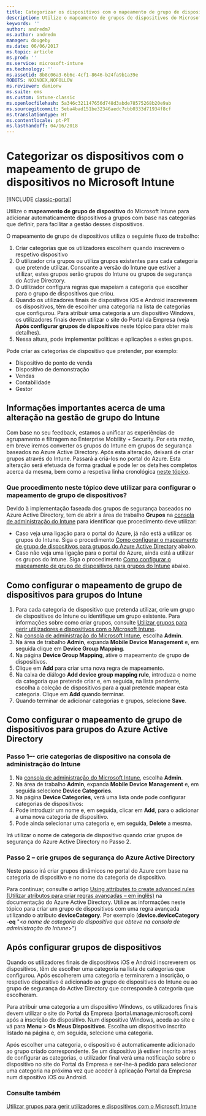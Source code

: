 ```yaml
---
title: Categorizar os dispositivos com o mapeamento de grupo de dispositivos
description: Utilize o mapeamento de grupos de dispositivos do Microsoft Intune para agrupar dispositivos em categorias definidas por si, para facilitar a gestão desses dispositivos.
keywords: ''
author: andredm7
ms.author: andredm
manager: dougeby
ms.date: 06/06/2017
ms.topic: article
ms.prod: ''
ms.service: microsoft-intune
ms.technology: ''
ms.assetid: 8b8c06a3-6b6c-4cf1-8646-b24fa9b1a39e
ROBOTS: NOINDEX,NOFOLLOW
ms.reviewer: damionw
ms.suite: ems
ms.custom: intune-classic
ms.openlocfilehash: 5a346c321147656d748d3abde78575268b20e9ab
ms.sourcegitcommit: 5eba4bad151be32346aedc7cbb0333d71934f8cf
ms.translationtype: HT
ms.contentlocale: pt-PT
ms.lasthandoff: 04/16/2018
---
```

# <a name="categorize-devices-with-device-group-mapping-in-microsoft-intune"></a>Categorizar os dispositivos com o mapeamento de grupo de dispositivos no Microsoft Intune

[!INCLUDE [classic-portal](../includes/classic-portal.md)]

Utilize o **mapeamento de grupo de dispositivo** do Microsoft Intune para adicionar automaticamente dispositivos a grupos com base nas categorias que definir, para facilitar a gestão desses dispositivos. 

O mapeamento de grupo de dispositivos utiliza o seguinte fluxo de trabalho:
1. Criar categorias que os utilizadores escolhem quando inscrevem o respetivo dispositivo
2. O utilizador cria grupos ou utiliza grupos existentes para cada categoria que pretende utilizar. Consoante a versão do Intune que estiver a utilizar, estes grupos serão grupos do Intune ou grupos de segurança do Active Directory.
2. O utilizador configura regras que mapeiam a categoria que escolher para o grupo de dispositivos que criou.
3. Quando os utilizadores finais de dispositivos iOS e Android inscreverem os dispositivos, têm de escolher uma categoria na lista de categorias que configurou. Para atribuir uma categoria a um dispositivo Windows, os utilizadores finais devem utilizar o site do Portal da Empresa (veja **Após configurar grupos de dispositivos** neste tópico para obter mais detalhes).
4. Nessa altura, pode implementar políticas e aplicações a estes grupos.

Pode criar as categorias de dispositivo que pretender, por exemplo:
* Dispositivo de ponto de venda
* Dispositivo de demonstração
* Vendas
* Contabilidade
* Gestor

## <a name="important-information-about-a-change-in-group-management-for-intune"></a>Informações importantes acerca de uma alteração na gestão de grupo do Intune

Com base no seu feedback, estamos a unificar as experiências de agrupamento e filtragem no Enterprise Mobility + Security. Por esta razão, em breve iremos converter os grupos do Intune em grupos de segurança baseados no Azure Active Directory. Após esta alteração, deixará de criar grupos através do Intune. Passará a criá-los no portal do Azure. Esta alteração será efetuada de forma gradual e pode ler os detalhes completos acerca da mesma, bem como a respetiva linha cronológica [neste tópico](use-groups-to-manage-users-and-devices-with-microsoft-intune.md).

### <a name="which-procedure-in-this-topic-should-you-use-to-configure-device-group-mapping"></a>Que procedimento neste tópico deve utilizar para configurar o mapeamento de grupo de dispositivos?

Devido à implementação faseada dos grupos de segurança baseados no Azure Active Directory, tem de abrir a área de trabalho **Grupos** na [consola de administração do Intune](https://manage.microsoft.com) para identificar que procedimento deve utilizar:

-  Caso veja uma ligação para o portal do Azure, já não está a utilizar os grupos do Intune. Siga o procedimento [Como configurar o mapeamento de grupo de dispositivos para grupos do Azure Active Directory](/intune-classic/deploy-use/categorize-devices-with-device-group-mapping-in-microsoft-intune#how-to-configure-device-group-mapping-for-azure-active-directory-groups) abaixo.
-  Caso não veja uma ligação para o portal do Azure, ainda está a utilizar os grupos do Intune. Siga o procedimento [Como configurar o mapeamento de grupo de dispositivos para grupos do Intune](/intune-classic/deploy-use/categorize-devices-with-device-group-mapping-in-microsoft-intune#how-to-configure-device-group-mapping-for-intune-groups) abaixo.

## <a name="how-to-configure-device-group-mapping-for-intune-groups"></a>Como configurar o mapeamento de grupo de dispositivos para grupos do Intune
1. Para cada categoria de dispositivo que pretenda utilizar, crie um grupo de dispositivos do Intune ou identifique um grupo existente. Para informações sobre como criar grupos, consulte [Utilizar grupos para gerir utilizadores e dispositivos com o Microsoft Intune](use-groups-to-manage-users-and-devices-with-microsoft-intune.md).
2. Na [consola de administração do Microsoft Intune](https://manage.microsoft.com), escolha **Admin**.
3. Na área de trabalho **Admin**, expanda **Mobile Device Management** e, em seguida clique em **Device Group Mapping**.
4. Na página **Device Group Mapping**, ative o mapeamento de grupo de dispositivos.
5. Clique em **Add** para criar uma nova regra de mapeamento.
6. Na caixa de diálogo **Add device group mapping rule**, introduza o nome da categoria que pretende criar e, em seguida, na lista pendente, escolha a coleção de dispositivos para a qual pretende mapear esta categoria. Clique em **Add** quando terminar.
7. Quando terminar de adicionar categorias e grupos, selecione **Save**.



## <a name="how-to-configure-device-group-mapping-for-azure-active-directory-groups"></a>Como configurar o mapeamento de grupo de dispositivos para grupos do Azure Active Directory

### <a name="step-1---create-device-categories-in-the-intune-administration-console"></a>Passo 1–- crie categorias de dispositivo na consola de administração do Intune
1. Na [consola de administração do Microsoft Intune](https://manage.microsoft.com), escolha **Admin**.
2. Na área de trabalho **Admin**, expanda **Mobile Device Management** e, em seguida selecione **Device Categories**.
3. Na página **Device Categories**, verá uma lista onde pode configurar categorias de dispositivos: 
4. Pode introduzir um nome e, em seguida, clicar em **Add**, para o adicionar a uma nova categoria de dispositivo.
5. Pode ainda selecionar uma categoria e, em seguida, **Delete** a mesma.

Irá utilizar o nome de categoria de dispositivo quando criar grupos de segurança do Azure Active Directory no Passo 2.

### <a name="step-2---create-azure-active-directory-security-groups"></a>Passo 2 – crie grupos de segurança do Azure Active Directory

Neste passo irá criar grupos dinâmicos no portal do Azure com base na categoria de dispositivo e no nome da categoria de dispositivo.

Para continuar, consulte o artigo [Using attributes to create advanced rules (Utilizar atributos para criar regras avançadas – em inglês)](https://azure.microsoft.com/documentation/articles/active-directory-accessmanagement-groups-with-advanced-rules/#using-attributes-to-create-rules-for-device-objects) na documentação do Azure Active Directory.
Utilize as informações neste tópico para criar um grupo de dispositivos com uma regra avançada utilizando o atributo **deviceCategory**.
Por exemplo (**device.deviceCategory -eq** "<*o nome de categoria do dispositivo que obteve na consola de administração do Intune*>")


## <a name="after-you-configure-device-groups"></a>Após configurar grupos de dispositivos

Quando os utilizadores finais de dispositivos iOS e Android inscreverem os dispositivos, têm de escolher uma categoria na lista de categorias que configurou. Após escolherem uma categoria e terminarem a inscrição, o respetivo dispositivo é adicionado ao grupo de dispositivos do Intune ou ao grupo de segurança do Active Directory que corresponde à categoria que escolheram.

Para atribuir uma categoria a um dispositivo Windows, os utilizadores finais devem utilizar o site do Portal da Empresa (portal.manage.microsoft.com) após a inscrição do dispositivo. Num dispositivo Windows, aceda ao site e vá para **Menu** > **Os Meus Dispositivos**. Escolha um dispositivo inscrito listado na página e, em seguida, selecione uma categoria. 

Após escolher uma categoria, o dispositivo é automaticamente adicionado ao grupo criado correspondente. Se um dispositivo já estiver inscrito antes de configurar as categorias, o utilizador final verá uma notificação sobre o dispositivo no site do Portal da Empresa e ser-lhe-á pedido para selecionar uma categoria na próxima vez que aceder à aplicação Portal da Empresa num dispositivo iOS ou Android.



### <a name="see-also"></a>Consulte também
[Utilizar grupos para gerir utilizadores e dispositivos com o Microsoft Intune](use-groups-to-manage-users-and-devices-with-microsoft-intune.md)
